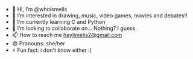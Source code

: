 - 👋 Hi, I’m @whoismelis
- 👀 I’m interested in drawing, music, video games, movies and debates!!
- 🌱 I’m currently learning C and Python
- 💞️ I’m looking to collaborate on... Nothing? I guess.
- 📫 How to reach me haylimelis2@gmail.com
- 😄 Pronouns: she/her
- ⚡ Fun fact: i don't know either :( 

<!---
whoismelis/whoismelis is a ✨ special ✨ repository because its `README.md` (this file) appears on your GitHub profile.
You can click the Preview link to take a look at your changes.
--->
